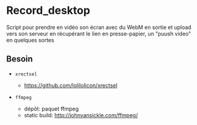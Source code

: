 Record_desktop
=============

Script pour prendre en vidéo son écran avec du WebM en sortie et upload vers son serveur en récupérant le lien en presse-papier, un "puush video" en quelques sortes

Besoin
------

- `xrectsel`
    - https://github.com/lolilolicon/xrectsel

- `ffmpeg`
    - dépôt: paquet ffmpeg
    - static build: http://johnvansickle.com/ffmpeg/
